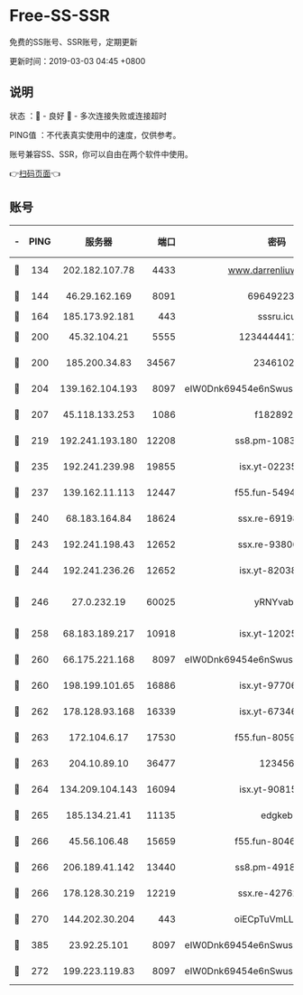 # Free-SS-SSR

免费的SS账号、SSR账号，定期更新

更新时间：2019-03-03 04:45 +0800

## 说明

状态     ：🙂 - 良好 🙁 - 多次连接失败或连接超时

PING值   ：不代表真实使用中的速度，仅供参考。

账号兼容SS、SSR，你可以自由在两个软件中使用。

👉[扫码页面](https://liesauer.github.io/free-ss-ssr.github.io/)👈

## 账号

|-|PING|服务器|端口|密码|加密方式|区域|
|:----:|:----:|:-----:|-----:|:----:|:----:|:----:|
|🙂|134|202.182.107.78|4433|www.darrenliuwei.com|aes-256-cfb|JP|
|🙂|144|46.29.162.169|8091|6964922356|aes-256-cfb|RU|
|🙂|164|185.173.92.181|443|sssru.icu|rc4-md5|RU|
|🙂|200|45.32.104.21|5555|1234444411111|aes-256-cfb|SG|
|🙂|200|185.200.34.83|34567|23461023|aes-256-cfb|US|
|🙂|204|139.162.104.193|8097|eIW0Dnk69454e6nSwuspv9DmS201tQ0D|aes-256-cfb|JP|
|🙂|207|45.118.133.253|1086|f1828920|aes-256-cfb|SG|
|🙂|219|192.241.193.180|12208|ss8.pm-10835371|aes-256-cfb|US|
|🙂|235|192.241.239.98|19855|isx.yt-02235156|aes-256-cfb|US|
|🙂|237|139.162.11.113|12447|f55.fun-54942636|aes-256-cfb|SG|
|🙂|240|68.183.164.84|18624|ssx.re-69198876|aes-256-cfb|US|
|🙂|243|192.241.198.43|12652|ssx.re-93806921|aes-256-cfb|US|
|🙂|244|192.241.236.26|12652|isx.yt-82038040|aes-256-cfb|US|
|🙂|246|27.0.232.19|60025|yRNYvabB|xchacha20-ietf-poly1305|HK|
|🙂|258|68.183.189.217|10918|isx.yt-12025761|aes-256-cfb|SG|
|🙂|260|66.175.221.168|8097|eIW0Dnk69454e6nSwuspv9DmS201tQ0D|aes-256-cfb|US|
|🙂|260|198.199.101.65|16886|isx.yt-97706570|aes-256-cfb|US|
|🙂|262|178.128.93.168|16339|isx.yt-67346063|aes-256-cfb|SG|
|🙂|263|172.104.6.17|17530|f55.fun-80599240|aes-256-cfb|US|
|🙂|263|204.10.89.10|36477|123456|aes-256-cfb|US|
|🙂|264|134.209.104.143|16094|isx.yt-90815095|aes-256-cfb|SG|
|🙂|265|185.134.21.41|11135|edgkeb|aes-256-cfb|GB|
|🙂|266|45.56.106.48|15659|f55.fun-80465528|aes-256-cfb|US|
|🙂|266|206.189.41.142|13440|ss8.pm-49181075|aes-256-cfb|SG|
|🙂|266|178.128.30.219|12219|ssx.re-42762203|aes-256-cfb|SG|
|🙂|270|144.202.30.204|443|oiECpTuVmLLxk4Ts|aes-256-cfb|US|
|🙂|385|23.92.25.101|8097|eIW0Dnk69454e6nSwuspv9DmS201tQ0D|aes-256-cfb|US|
|🙂|272|199.223.119.83|8097|eIW0Dnk69454e6nSwuspv9DmS201tQ0D|aes-256-cfb|US|
